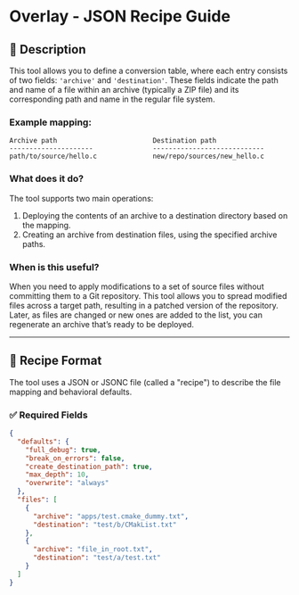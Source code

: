 # Overlay - JSON Recipe Guide

## 📄 Description

This tool allows you to define a conversion table, where each entry consists of two fields: `'archive'` and
`'destination'`.
These fields indicate the path and name of a file within an archive (typically a ZIP file) and its corresponding path
and name in the regular file system.

### Example mapping:

    Archive path                        Destination path
    ---------------------               ----------------------------
    path/to/source/hello.c              new/repo/sources/new_hello.c

### What does it do?

The tool supports two main operations:

1. Deploying the contents of an archive to a destination directory based on the mapping.
2. Creating an archive from destination files, using the specified archive paths.

### When is this useful?

When you need to apply modifications to a set of source files without committing them to a Git repository.
This tool allows you to spread modified files across a target path, resulting in a patched version of the repository.
Later, as files are changed or new ones are added to the list, you can regenerate an archive that’s ready to be
deployed.

---

## 🧾 Recipe Format

The tool uses a JSON or JSONC file (called a "recipe") to describe the file mapping and behavioral defaults.

### ✅ Required Fields

```json
{
  "defaults": {
    "full_debug": true,
    "break_on_errors": false,
    "create_destination_path": true,
    "max_depth": 10,
    "overwrite": "always"
  },
  "files": [
    {
      "archive": "apps/test.cmake_dummy.txt",
      "destination": "test/b/CMakList.txt"
    },
    {
      "archive": "file_in_root.txt",
      "destination": "test/a/test.txt"
    }
  ]
}